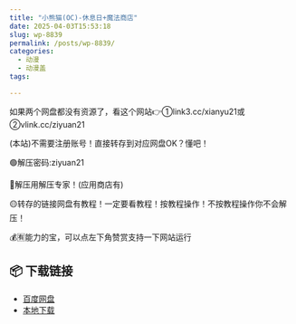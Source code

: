 ```yaml
---
title: "小熊猫(OC)-休息日+魔法商店"
date: 2025-04-03T15:53:18
slug: wp-8839
permalink: /posts/wp-8839/
categories:
  - 动漫
  - 动漫盖
tags:

---
```


如果两个网盘都没有资源了，看这个网站👉①link3.cc/xianyu21或②vlink.cc/ziyuan21

(本站)不需要注册账号！直接转存到对应网盘OK？懂吧！

🟢解压密码:ziyuan21

🔵解压用解压专家！(应用商店有)

🟡转存的链接网盘有教程！一定要看教程！按教程操作！不按教程操作你不会解压！

💰🈶能力的宝，可以点左下角赞赏支持一下网站运行

## 📦 下载链接
- [百度网盘](https://blziyuan21.com/pay-download/8839?key=4782b5ac67&down_id=0)
- [本地下载](https://blziyuan21.com/pay-download/8839?key=4782b5ac67&down_id=1)

